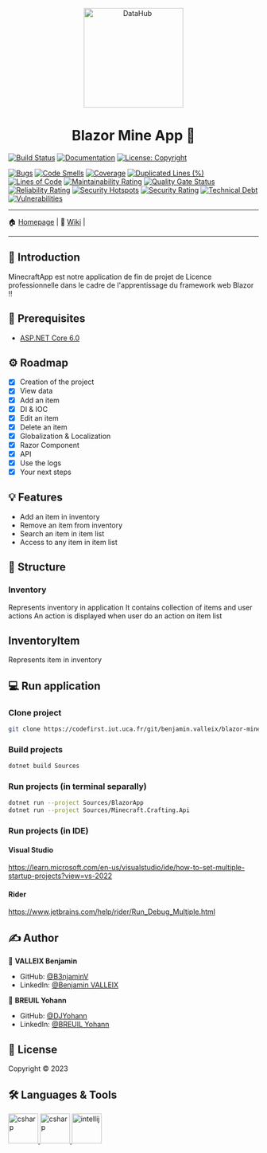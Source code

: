 <p align="center">
<img alt="DataHub" src="https://img.icons8.com/clouds/512/minecraft-logo.png" height="200px" />
</p>
<h1 align="center"> Blazor Mine App 👋</h1>
<p>

  [![Build Status](https://img.shields.io/badge/version-1.0-blue.svg?cacheSeconds=2592000)](https://img.shields.io/badge/version-1.0-blue.svg?cacheSeconds=2592000)
  [![Documentation](https://img.shields.io/badge/documentation-yes-brightgreen.svg)](https://codefirst.iut.uca.fr/git/benjamin.valleix/blazor-minecraft-app)
  [![License: Copyright](https://img.shields.io/badge/License-Copyright-yellow.svg)](https://img.shields.io/badge/License-Copyright-yellow.svg)  

  [![Bugs](https://codefirst.iut.uca.fr/sonar/api/project_badges/measure?project=blazor-mine-app&metric=bugs&token=b5fbf7226ccb11f453d3b002c15902a6df418dbb)](https://codefirst.iut.uca.fr/sonar/dashboard?id=blazor-mine-app) 
  [![Code Smells](https://codefirst.iut.uca.fr/sonar/api/project_badges/measure?project=blazor-mine-app&metric=code_smells&token=b5fbf7226ccb11f453d3b002c15902a6df418dbb)](https://codefirst.iut.uca.fr/sonar/dashboard?id=blazor-mine-app)
  [![Coverage](https://codefirst.iut.uca.fr/sonar/api/project_badges/measure?project=blazor-mine-app&metric=coverage&token=b5fbf7226ccb11f453d3b002c15902a6df418dbb)](https://codefirst.iut.uca.fr/sonar/dashboard?id=blazor-mine-app)
  [![Duplicated Lines (%)](https://codefirst.iut.uca.fr/sonar/api/project_badges/measure?project=blazor-mine-app&metric=duplicated_lines_density&token=b5fbf7226ccb11f453d3b002c15902a6df418dbb)](https://codefirst.iut.uca.fr/sonar/dashboard?id=blazor-mine-app)
  [![Lines of Code](https://codefirst.iut.uca.fr/sonar/api/project_badges/measure?project=blazor-mine-app&metric=ncloc&token=b5fbf7226ccb11f453d3b002c15902a6df418dbb)](https://codefirst.iut.uca.fr/sonar/dashboard?id=blazor-mine-app)
  [![Maintainability Rating](https://codefirst.iut.uca.fr/sonar/api/project_badges/measure?project=blazor-mine-app&metric=sqale_rating&token=b5fbf7226ccb11f453d3b002c15902a6df418dbb)](https://codefirst.iut.uca.fr/sonar/dashboard?id=blazor-mine-app)
  [![Quality Gate Status](https://codefirst.iut.uca.fr/sonar/api/project_badges/measure?project=blazor-mine-app&metric=alert_status&token=b5fbf7226ccb11f453d3b002c15902a6df418dbb)](https://codefirst.iut.uca.fr/sonar/dashboard?id=blazor-mine-app)
  [![Reliability Rating](https://codefirst.iut.uca.fr/sonar/api/project_badges/measure?project=blazor-mine-app&metric=reliability_rating&token=b5fbf7226ccb11f453d3b002c15902a6df418dbb)](https://codefirst.iut.uca.fr/sonar/dashboard?id=blazor-mine-app)
  [![Security Hotspots](https://codefirst.iut.uca.fr/sonar/api/project_badges/measure?project=blazor-mine-app&metric=security_hotspots&token=b5fbf7226ccb11f453d3b002c15902a6df418dbb)](https://codefirst.iut.uca.fr/sonar/dashboard?id=blazor-mine-app)
  [![Security Rating](https://codefirst.iut.uca.fr/sonar/api/project_badges/measure?project=blazor-mine-app&metric=security_rating&token=b5fbf7226ccb11f453d3b002c15902a6df418dbb)](https://codefirst.iut.uca.fr/sonar/dashboard?id=blazor-mine-app)
  [![Technical Debt](https://codefirst.iut.uca.fr/sonar/api/project_badges/measure?project=blazor-mine-app&metric=sqale_index&token=b5fbf7226ccb11f453d3b002c15902a6df418dbb)](https://codefirst.iut.uca.fr/sonar/dashboard?id=blazor-mine-app)
  [![Vulnerabilities](https://codefirst.iut.uca.fr/sonar/api/project_badges/measure?project=blazor-mine-app&metric=vulnerabilities&token=b5fbf7226ccb11f453d3b002c15902a6df418dbb)](https://codefirst.iut.uca.fr/sonar/dashboard?id=blazor-mine-app)
</p>

---

🏠 [Homepage](https://codefirst.iut.uca.fr/git/benjamin.valleix/blazor-minecraft-app) |
📰 [Wiki](https://codefirst.iut.uca.fr/git/benjamin.valleix/blazor-minecraft-app/wiki) |  

---

## 📣 Introduction 
MinecraftApp est notre application de fin de projet de Licence professionnelle dans le cadre de l'apprentissage du framework web Blazor !!

## 📍 Prerequisites

- [ASP.NET Core 6.0](https://dotnet.microsoft.com/en-us/download/dotnet/6.0)

## ⚙️ Roadmap

- [x] Creation of the project
- [x] View data
- [x] Add an item
- [x] DI & IOC
- [x] Edit an item
- [x] Delete an item
- [x] Globalization & Localization
- [x] Razor Component
- [x] API
- [x] Use the logs
- [x] Your next steps

## 💡 Features

* Add an item in inventory
* Remove an item from inventory 
* Search an item in item list
* Access to any item in item list

## 🚧 Structure 

### Inventory 

Represents inventory in application 
It contains collection of items and user actions
An action is displayed when user do an action on item list

## InventoryItem

Represents item in inventory


## 💻 Run application

### Clone project

```sh
git clone https://codefirst.iut.uca.fr/git/benjamin.valleix/blazor-mine-app.git
```

### Build projects

```sh
dotnet build Sources
```

### Run projects (in terminal separally)

```sh
dotnet run --project Sources/BlazorApp
dotnet run --project Sources/Minecraft.Crafting.Api
```

### Run projects (in IDE)

#### Visual Studio

https://learn.microsoft.com/en-us/visualstudio/ide/how-to-set-multiple-startup-projects?view=vs-2022

#### Rider

https://www.jetbrains.com/help/rider/Run_Debug_Multiple.html

## ✍️ Author

👤 **VALLEIX Benjamin**

* GitHub: [@B3njaminV](https://github.com/B3njaminV)
* LinkedIn: [@Benjamin VALLEIX](https://www.linkedin.com/in/benjamin-valleix-27115719a)

👤 **BREUIL Yohann**

* GitHub: [@DJYohann](https://github.com/DJYohann)
* LinkedIn: [@BREUIL Yohann](https://www.linkedin.com/in/yohann-breuil-02b18a165/)

## 📝 License

Copyright © 2023


## 🛠 Languages & Tools

<p> 
    <a href="https://docs.microsoft.com/en-us/dotnet/csharp/" target="_blank"> 
        <img src="https://cdn.cdnlogo.com/logos/c/27/c.svg" alt="csharp" width="60" height="60"/> 
    </a>
    <a href="https://learn.microsoft.com/fr-fr/aspnet/core/blazor/?view=aspnetcore-7.0" target="_blank"> 
        <img src="https://vectorwiki.com/images/kYNj1__blazor.svg" alt="csharp" width="60" height="60"/> 
    </a>
    <a href="https://www.jetbrains.com/fr-fr/rider/" target="_blank"> 
        <img src="https://www.vectorlogo.zone/logos/jetbrains/jetbrains-icon.svg" alt="intellij" width="60" height="60"/>
    </a>
    
</p>

